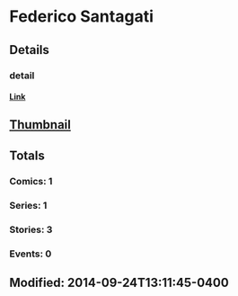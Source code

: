 # Federico  Santagati 
## Details
### detail
#### [Link](http://marvel.com/comics/creators/12436/federico_santagati?utm_campaign=apiRef&utm_source=225578a89fc76f3d20fbffda5d17a88d)
## [Thumbnail](http://i.annihil.us/u/prod/marvel/i/mg/b/40/image_not_available.jpg)
## Totals
### Comics: 1
### Series: 1
### Stories: 3
### Events: 0
## Modified: 2014-09-24T13:11:45-0400